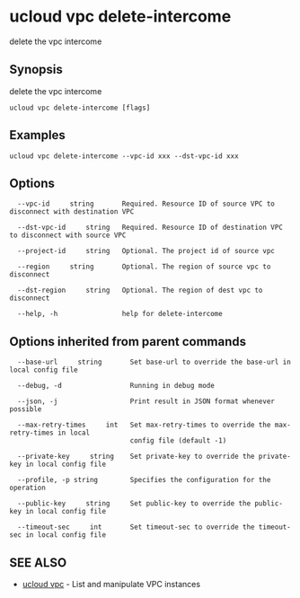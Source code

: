 # ucloud vpc delete-intercome

delete the vpc intercome

## Synopsis

delete the vpc intercome

```
ucloud vpc delete-intercome [flags]
```

## Examples

```
ucloud vpc delete-intercome --vpc-id xxx --dst-vpc-id xxx
```

## Options

```
  --vpc-id     string       Required. Resource ID of source VPC to disconnect with destination VPC 

  --dst-vpc-id     string   Required. Resource ID of destination VPC to disconnect with source VPC 

  --project-id     string   Optional. The project id of source vpc 

  --region     string       Optional. The region of source vpc to disconnect 

  --dst-region     string   Optional. The region of dest vpc to disconnect 

  --help, -h                help for delete-intercome 

```

## Options inherited from parent commands

```
  --base-url     string       Set base-url to override the base-url in local config file 

  --debug, -d                 Running in debug mode 

  --json, -j                  Print result in JSON format whenever possible 

  --max-retry-times     int   Set max-retry-times to override the max-retry-times in local
                              config file (default -1) 

  --private-key     string    Set private-key to override the private-key in local config file 

  --profile, -p string        Specifies the configuration for the operation 

  --public-key     string     Set public-key to override the public-key in local config file 

  --timeout-sec     int       Set timeout-sec to override the timeout-sec in local config file 

```

## SEE ALSO

* [ucloud vpc](cli/cmd/ucloud/vpc)	 - List and manipulate VPC instances

